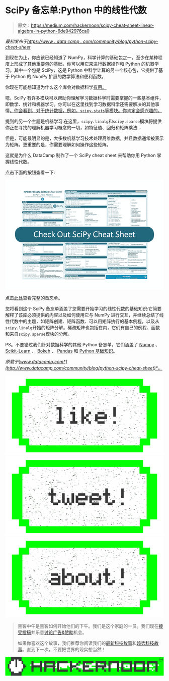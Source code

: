 # SciPy 备忘单:Python 中的线性代数

> 原文：<https://medium.com/hackernoon/scipy-cheat-sheet-linear-algebra-in-python-6de942976ca0>

*最初发布于*[*https://www . data camp . com/community/blog/python-scipy-cheat-sheet*](https://www.datacamp.com/community/blog/python-scipy-cheat-sheet)

到现在为止，你应该已经知道了 NumPy，科学计算的基础包之一，至少在某种程度上形成了其他重要包的基础，你可以用它来进行数据操作和 Python 的机器学习。其中一个包是 SciPy，这是 Python 中科学计算的另一个核心包，它提供了基于 Python 的 NumPy 扩展的数学算法和便利函数。

你现在可能想知道为什么这个库会对数据科学[有用。](https://hackernoon.com/tagged/data-science)

嗯，SciPy 有许多模块可以帮助你理解学习数据科学时需要掌握的一些基本组件，即数学、统计和机器学习。你可以在这里找到学习数据科学还需要解决的其他事情[。你会看到，对于统计数据，例如，`scipy.stats`等模块。你肯定会感兴趣的。](https://www.datacamp.com/community/tutorials/learn-data-science-infographic)

提到的另一个主题是机器学习:在这里，`scipy.linalg`和`scipy.sparse`模块将提供你正在寻找的理解机器学习概念的一切，如特征值、回归和矩阵乘法...

但是，可能最明显的是，大多数机器学习技术处理高维数据，并且数据通常被表示为矩阵。更重要的是，你需要理解如何操作这些矩阵。

这就是为什么 DataCamp 制作了一个 SciPy cheat sheet 来帮助你用 Python 掌握线性代数。

点击下面的按钮查看一下:

![](img/36fef20674b0fd242b45db0de89bd64d.png)

点击[此处](https://www.datacamp.com/community/blog/python-scipy-cheat-sheet)查看完整的备忘单。

您将看到这个 SciPy 备忘单涵盖了您需要开始学习的线性代数的基础知识:它简要解释了该库必须提供的内容以及如何使用它与 NumPy 进行交互，并继续总结了线性代数中的主题，如矩阵创建、矩阵函数、可以用矩阵执行的基本例程，以及从`scipy.linalg`开始的矩阵分解。稀疏矩阵也包括在内，它们有自己的例程、函数和来自`scipy.sparse`模块的分解。

PS。不要错过我们针对数据科学的其他 Python 备忘单，它们涵盖了 [Numpy](https://www.datacamp.com/community/blog/python-numpy-cheat-sheet) 、 [Scikit-Learn](https://www.datacamp.com/community/blog/scikit-learn-cheat-sheet) 、 [Bokeh](https://www.datacamp.com/community/blog/bokeh-cheat-sheet-python) 、 [Pandas](https://www.datacamp.com/community/blog/python-pandas-cheat-sheet) 和 [Python 基础知识](https://www.datacamp.com/community/tutorials/python-data-science-cheat-sheet-basics)。

*原载于*[*www.datacamp.com*](http://www.datacamp.com/community/blog/python-scipy-cheat-sheet)*。*

[![](img/50ef4044ecd4e250b5d50f368b775d38.png)](http://bit.ly/HackernoonFB)[![](img/979d9a46439d5aebbdcdca574e21dc81.png)](https://goo.gl/k7XYbx)[![](img/2930ba6bd2c12218fdbbf7e02c8746ff.png)](https://goo.gl/4ofytp)

> 黑客中午是黑客如何开始他们的下午。我们是这个家庭的一员。我们现在[接受投稿](http://bit.ly/hackernoonsubmission)并乐意[讨论广告&赞助](mailto:partners@amipublications.com)机会。
> 
> 如果你喜欢这个故事，我们推荐你阅读我们的[最新科技故事](http://bit.ly/hackernoonlatestt)和[趋势科技故事](https://hackernoon.com/trending)。直到下一次，不要把世界的现实想当然！

![](img/be0ca55ba73a573dce11effb2ee80d56.png)